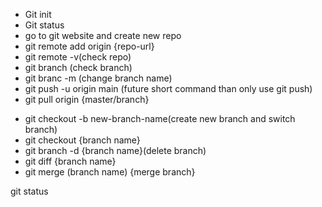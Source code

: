  <ul>
        <li>Git init</li>
        <li>Git status</li>
        <li>go to git website and create new repo</li>
        <li>git remote add origin {repo-url}</li>
        <li>git remote -v(check repo)</li>
        <li>git branch (check branch)</li>
        <li>git branc -m (change branch name) </li>
        <li>git push -u origin main (future short command than only use git push)</li>
        <li>git pull origin {master/branch}</li>
 </ul>

   <ul>
        <li>git checkout -b new-branch-name(create new branch and switch branch) </li>
        <li>git checkout {branch name} </li>
        <li>git branch -d {branch name}(delete branch) </li>
        <li>git diff {branch name}</li>
        <li>git merge (branch name) {merge branch}</li>
    </ul>git status
